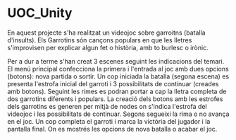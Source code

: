 # UOC_Unity
En aquest projecte s'ha realitzat un videojoc sobre garroitns (batalla d'insults). Els Garrotins són cançons populars en que les lletres s'improvisen per explicar algun fet o història, amb to burlesc o irònic.

Per a dur a terme s'han creat 3 escenes seguint les indicacions del temari.
El menú principal confecciona la primera i l'entrada al joc amb dues opcions (botons): nova partida o sortir.
Un cop iniciada la batalla (segona escena) es presenta l'estrofa inicial del garroti i 3 possibilitats de continuar (creades amb botons). Seguint les rimes es podran portar a cap la lletra completa de dos garrotins diferents i populars.
La creació dels botons amb les estrofes dels garrotins es generen per mitjà de nodes on s'indica l'estrofa del videojoc i les possibilitats de continuar. Segons segueixi la rima o no avança en el joc.
Un cop completa el garroti i marca la victòria del jugador i la pantalla final. On es mostrés les opcions de nova batalla o acabar el joc.
